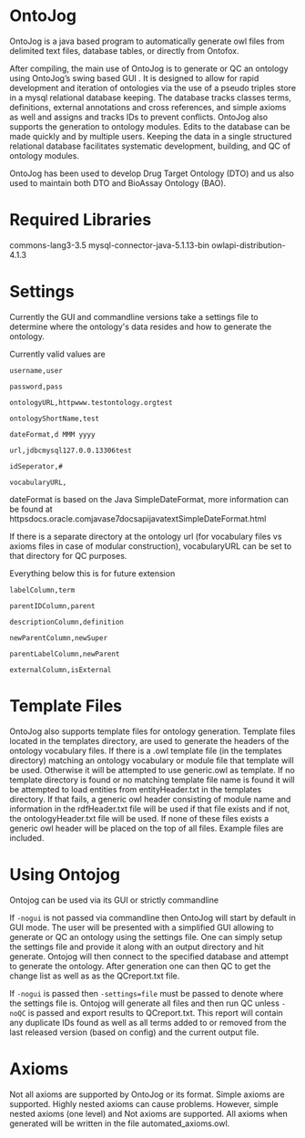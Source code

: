 # OntoJog

OntoJog is a java based program to automatically generate owl files from delimited text files, database tables, or directly from Ontofox.

After compiling, the main use of OntoJog is to generate or QC an ontology using OntoJog’s swing based GUI . It is designed to allow for rapid development and iteration of ontologies via the use of a pseudo triples store in a mysql relational database keeping.  The database tracks classes  terms, definitions, external annotations and cross references, and simple axioms as well and assigns and tracks IDs to prevent conflicts. OntoJog also supports the generation to ontology modules. Edits to the database can be made quickly and by multiple users. Keeping the data in a single structured relational database facilitates systematic development, building, and QC of ontology modules.

OntoJog has been used to develop Drug Target Ontology (DTO) and us also used to maintain both DTO and BioAssay Ontology (BAO).

# Required Libraries

commons-lang3-3.5
mysql-connector-java-5.1.13-bin
owlapi-distribution-4.1.3

# Settings

Currently the GUI and commandline versions take a settings file to determine where the ontology's data resides and how to generate the ontology.

Currently valid values are

    username,user

    password,pass

    ontologyURL,httpwww.testontology.orgtest

    ontologyShortName,test

    dateFormat,d MMM yyyy

    url,jdbcmysql127.0.0.13306test

    idSeperator,#

    vocabularyURL,

dateFormat is based on the Java SimpleDateFormat, more information can be found at httpsdocs.oracle.comjavase7docsapijavatextSimpleDateFormat.html

If there is a separate directory at the ontology url (for vocabulary files vs axioms files in case of modular construction), vocabularyURL can be set to that directory for QC purposes.

Everything below this is for future extension

    labelColumn,term

    parentIDColumn,parent

    descriptionColumn,definition

    newParentColumn,newSuper

    parentLabelColumn,newParent

    externalColumn,isExternal

# Template Files

OntoJog also supports template files for ontology generation. Template files located in the templates directory, are used to generate the headers of the ontology vocabulary files. If there is a .owl template file (in the templates directory) matching an ontology vocabulary or module file that template will be used. Otherwise it will be attempted to use generic.owl as template. If no template directory is found or no matching template file name is found it will be attempted to load entities from entityHeader.txt in the templates directory. If that fails, a generic owl header consisting of module name and information in the rdfHeader.txt file will be used if that file exists and if not, the ontologyHeader.txt file will be used. If none of these files exists a generic owl header will be placed on the top of all files. Example files are included.

# Using Ontojog

Ontojog can be used via its GUI or strictly commandline

If `-nogui` is not passed via commandline then OntoJog will start by default in GUI mode. The user will be presented with a simplified GUI allowing to generate or QC an ontology using the settings file. One can simply setup the settings file and provide it along with an output directory and hit generate. Ontojog will then connect to the specified database and attempt to generate the ontology. After generation one can then QC to get the change list as well as as the QCreport.txt file.

If `-nogui` is passed   then `-settings=file` must be passed to denote where the settings file is. Ontojog will generate all files and then run QC unless `-noQC` is passed and export results to QCreport.txt. This report will contain any duplicate IDs found as well as all terms added to or removed from the last released version (based on config) and the current output file.

# Axioms

Not all axioms are supported by OntoJog or its format. Simple axioms are supported. Highly nested axioms can cause problems. However, simple nested axioms (one level) and Not axioms are supported. All axioms when generated will be written in the file automated_axioms.owl.
